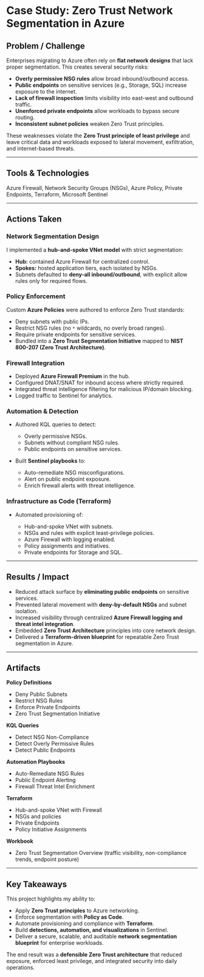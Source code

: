 # Case Study: Zero Trust Network Segmentation in Azure

## Problem / Challenge

Enterprises migrating to Azure often rely on **flat network designs** that lack proper segmentation. This creates several security risks:

* **Overly permissive NSG rules** allow broad inbound/outbound access.
* **Public endpoints** on sensitive services (e.g., Storage, SQL) increase exposure to the internet.
* **Lack of firewall inspection** limits visibility into east-west and outbound traffic.
* **Unenforced private endpoints** allow workloads to bypass secure routing.
* **Inconsistent subnet policies** weaken Zero Trust principles.

These weaknesses violate the **Zero Trust principle of least privilege** and leave critical data and workloads exposed to lateral movement, exfiltration, and internet-based threats.

---

## Tools & Technologies
Azure Firewall, Network Security Groups (NSGs), Azure Policy, Private Endpoints, Terraform, Microsoft Sentinel

---

## Actions Taken

### Network Segmentation Design

I implemented a **hub-and-spoke VNet model** with strict segmentation:

* **Hub:** contained Azure Firewall for centralized control.
* **Spokes:** hosted application tiers, each isolated by NSGs.
* Subnets defaulted to **deny-all inbound/outbound**, with explicit allow rules only for required flows.

### Policy Enforcement

Custom **Azure Policies** were authored to enforce Zero Trust standards:

* Deny subnets with public IPs.
* Restrict NSG rules (no `*` wildcards, no overly broad ranges).
* Require private endpoints for sensitive services.
* Bundled into a **Zero Trust Segmentation Initiative** mapped to **NIST 800-207 (Zero Trust Architecture)**.

### Firewall Integration

* Deployed **Azure Firewall Premium** in the hub.
* Configured DNAT/SNAT for inbound access where strictly required.
* Integrated threat intelligence filtering for malicious IP/domain blocking.
* Logged traffic to Sentinel for analytics.

### Automation & Detection

* Authored KQL queries to detect:

  * Overly permissive NSGs.
  * Subnets without compliant NSG rules.
  * Public endpoints on sensitive services.
* Built **Sentinel playbooks** to:

  * Auto-remediate NSG misconfigurations.
  * Alert on public endpoint exposure.
  * Enrich firewall alerts with threat intelligence.

### Infrastructure as Code (Terraform)

* Automated provisioning of:

  * Hub-and-spoke VNet with subnets.
  * NSGs and rules with explicit least-privilege policies.
  * Azure Firewall with logging enabled.
  * Policy assignments and initiatives.
  * Private endpoints for Storage and SQL.

---

## Results / Impact

* Reduced attack surface by **eliminating public endpoints** on sensitive services.
* Prevented lateral movement with **deny-by-default NSGs** and subnet isolation.
* Increased visibility through centralized **Azure Firewall logging and threat intel integration**.
* Embedded **Zero Trust Architecture** principles into core network design.
* Delivered a **Terraform-driven blueprint** for repeatable Zero Trust segmentation in Azure.

---

## Artifacts

**Policy Definitions**

* Deny Public Subnets
* Restrict NSG Rules
* Enforce Private Endpoints
* Zero Trust Segmentation Initiative

**KQL Queries**

* Detect NSG Non-Compliance
* Detect Overly Permissive Rules
* Detect Public Endpoints

**Automation Playbooks**

* Auto-Remediate NSG Rules
* Public Endpoint Alerting
* Firewall Threat Intel Enrichment

**Terraform**

* Hub-and-spoke VNet with Firewall
* NSGs and policies
* Private Endpoints
* Policy Initiative Assignments

**Workbook**

* Zero Trust Segmentation Overview (traffic visibility, non-compliance trends, endpoint posture)

---

## Key Takeaways

This project highlights my ability to:

* Apply **Zero Trust principles** to Azure networking.
* Enforce segmentation with **Policy as Code**.
* Automate provisioning and compliance with **Terraform**.
* Build **detections, automation, and visualizations** in Sentinel.
* Deliver a secure, scalable, and auditable **network segmentation blueprint** for enterprise workloads.

The end result was a **defensible Zero Trust architecture** that reduced exposure, enforced least privilege, and integrated security into daily operations.
